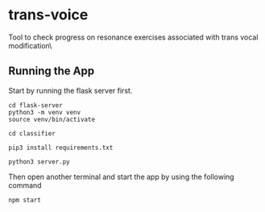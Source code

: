# trans-voice
Tool to check progress on resonance exercises associated with trans vocal modification\

## Running the App

Start by running the flask server first. 

```
cd flask-server
python3 -m venv venv
source venv/bin/activate

cd classifier

pip3 install requirements.txt

python3 server.py
```

Then open another terminal and start the app by using the following command


```
npm start
```